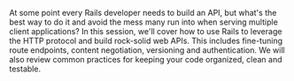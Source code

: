 At some point every Rails developer needs to build an API, but what's the best way to do it and avoid the mess many run into when serving multiple client applications? In this session, we'll cover how to use Rails to leverage the HTTP protocol and build rock-solid web APIs. This includes fine-tuning route endpoints, content negotiation, versioning and authentication. We will also review common practices for keeping your code organized, clean and testable.
